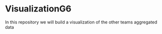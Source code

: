 # VisualizationG6
In this repository we will build a visualization of the other teams aggregated data
